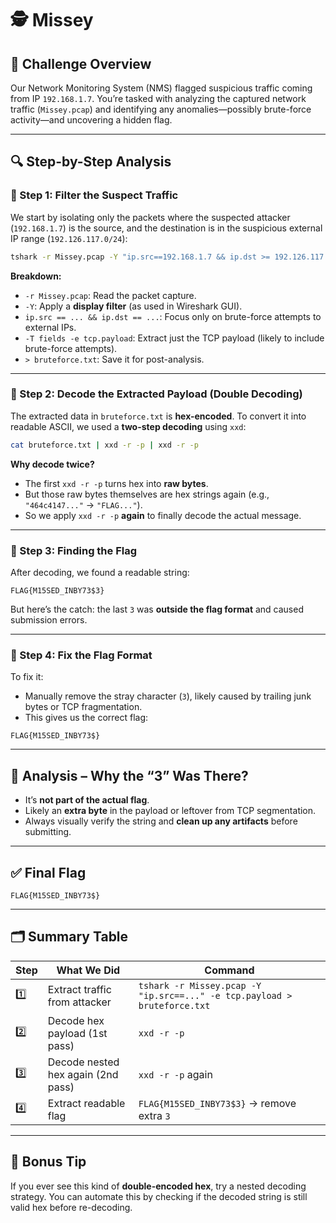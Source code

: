 

# 🕵️  Missey

## 🧩 Challenge Overview

Our Network Monitoring System (NMS) flagged suspicious traffic coming from IP `192.168.1.7`. You’re tasked with analyzing the captured network traffic (`Missey.pcap`) and identifying any anomalies—possibly brute-force activity—and uncovering a hidden flag.

---



## 🔍 Step-by-Step Analysis

### 🔹 Step 1: Filter the Suspect Traffic

We start by isolating only the packets where the suspected attacker (`192.168.1.7`) is the source, and the destination is in the suspicious external IP range (`192.126.117.0/24`):

```bash
tshark -r Missey.pcap -Y "ip.src==192.168.1.7 && ip.dst >= 192.126.117.0 && ip.dst <= 192.126.117.255" -T fields -e tcp.payload > bruteforce.txt
```

**Breakdown:**

* `-r Missey.pcap`: Read the packet capture.
* `-Y`: Apply a **display filter** (as used in Wireshark GUI).
* `ip.src == ... && ip.dst == ...`: Focus only on brute-force attempts to external IPs.
* `-T fields -e tcp.payload`: Extract just the TCP payload (likely to include brute-force attempts).
* `> bruteforce.txt`: Save it for post-analysis.

---

### 🔹 Step 2: Decode the Extracted Payload (Double Decoding)

The extracted data in `bruteforce.txt` is **hex-encoded**. To convert it into readable ASCII, we used a **two-step decoding** using `xxd`:

```bash
cat bruteforce.txt | xxd -r -p | xxd -r -p
```

**Why decode twice?**

* The first `xxd -r -p` turns hex into **raw bytes**.
* But those raw bytes themselves are hex strings again (e.g., `"464c4147..."` → `"FLAG..."`).
* So we apply `xxd -r -p` **again** to finally decode the actual message.

---

### 🔹 Step 3: Finding the Flag

After decoding, we found a readable string:

```
FLAG{M15SED_INBY73$3}
```

But here’s the catch: the last `3` was **outside the flag format** and caused submission errors.

---

### 🔹 Step 4: Fix the Flag Format

To fix it:

* Manually remove the stray character (`3`), likely caused by trailing junk bytes or TCP fragmentation.
* This gives us the correct flag:

```
FLAG{M15SED_INBY73$}
```

---

## 🧠 Analysis – Why the “3” Was There?

* It’s **not part of the actual flag**.
* Likely an **extra byte** in the payload or leftover from TCP segmentation.
* Always visually verify the string and **clean up any artifacts** before submitting.

---

## ✅ Final Flag

```
FLAG{M15SED_INBY73$}
```

---

## 🗂 Summary Table

| Step | What We Did                        | Command                                                                  |
| ---- | ---------------------------------- | ------------------------------------------------------------------------ |
| 1️⃣  | Extract traffic from attacker      | `tshark -r Missey.pcap -Y "ip.src==..." -e tcp.payload > bruteforce.txt` |
| 2️⃣  | Decode hex payload (1st pass)      | `xxd -r -p`                                                              |
| 3️⃣  | Decode nested hex again (2nd pass) | `xxd -r -p` again                                                        |
| 4️⃣  | Extract readable flag              | `FLAG{M15SED_INBY73$3}` → remove extra `3`                               |

---

## 🧪 Bonus Tip

If you ever see this kind of **double-encoded hex**, try a nested decoding strategy. You can automate this by checking if the decoded string is still valid hex before re-decoding.

